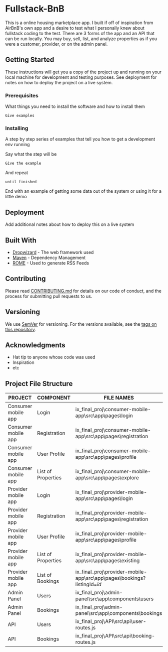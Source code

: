 # Fullstack-BnB
This is a online housing marketplace app. I built if off of inspiration from AirBnB's own app and a desire to test what I personally knew about fullstack coding to the test. There are 3 forms of the app and an API that can be run locally. You may buy, sell, list, and analyze properties as if you were a customer, provider, or on the admin panel. 

## Getting Started

These instructions will get you a copy of the project up and running on your local machine for development and testing purposes. See deployment for notes on how to deploy the project on a live system.

### Prerequisites

What things you need to install the software and how to install them

```
Give examples
```

### Installing

A step by step series of examples that tell you how to get a development env running

Say what the step will be

```
Give the example
```

And repeat

```
until finished
```

End with an example of getting some data out of the system or using it for a little demo

## Deployment

Add additional notes about how to deploy this on a live system

## Built With

* [Dropwizard](http://www.dropwizard.io/1.0.2/docs/) - The web framework used
* [Maven](https://maven.apache.org/) - Dependency Management
* [ROME](https://rometools.github.io/rome/) - Used to generate RSS Feeds

## Contributing

Please read [CONTRIBUTING.md](https://gist.github.com/PurpleBooth/b24679402957c63ec426) for details on our code of conduct, and the process for submitting pull requests to us.

## Versioning

We use [SemVer](http://semver.org/) for versioning. For the versions available, see the [tags on this repository](https://github.com/your/project/tags). 

## Acknowledgments

* Hat tip to anyone whose code was used
* Inspiration
* etc

## Project File Structure
| PROJECT             | COMPONENT          | FILE NAMES                                                                                                                                                                              |
|---------------------|--------------------|-----------------------------------------------------------------------------------------------------------------------------------------------------------------------------------------|
| Consumer mobile app | Login              | ix_final_proj\consumer-mobile-app\src\app\pages\login        |
| Consumer mobile app | Registration       | ix_final_proj\consumer-mobile-app\src\app\pages\registration |
| Consumer mobile app | User Profile       | ix_final_proj\consumer-mobile-app\src\app\pages\profile                 |
| Consumer mobile app | List of Properties | ix_final_proj\consumer-mobile-app\src\app\pages\explore     |
| Provider mobile app | Login              | ix_final_proj\provider-mobile-app\src\app\pages\login             |
| Provider mobile app | Registration       | ix_final_proj\provider-mobile-app\src\app\pages\registration |
| Provider mobile app | User Profile       | ix_final_proj\provider-mobile-app\src\app\pages\profile                 |
| Provider mobile app | List of Properties | ix_final_proj\provider-mobile-app\src\app\pages\existing      |
| Provider mobile app | List of Bookings   | ix_final_proj\provider-mobile-app\src\app\pages\bookings?listingId=*id*         |
| Admin Panel         | Users              | ix_final_proj\admin-panel\src\app\components\users                |
| Admin Panel         | Bookings           | ix_final_proj\admin-panel\src\app\components\bookings                                    |
| API                 | Users              | ix_final_proj\API\src\api\user-routes.js                                                                      |
| API                 | Bookings           | ix_final_proj\API\src\api\booking-routes.js                                                      |
